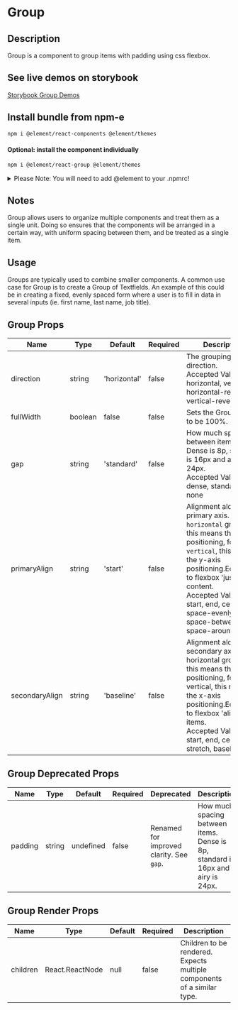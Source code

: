 # Group

## Description

Group is a component to group items with padding using css flexbox.

## See live demos on storybook

[Storybook Group Demos](https://element-react.bayer.com/?path=/story/components-group)

## Install bundle from npm-e

```bash
npm i @element/react-components @element/themes
```

#### Optional: install the component individually

```bash
npm i @element/react-group @element/themes
```

<details>

<summary>
Please Note: You will need to add @element to your .npmrc!
</summary>

Open `~/.npmrc` in an editor and add the following line to enable the `@element`
scope:

```bash

@element:registry=https://npm.platforms.engineering

```

### Troubleshooting

See below if you have never installed a package from Bayer's npm-enterprise or
run into the following error:

```bash

npm ERR! code E401
npm ERR! Unable to authenticate, your authentication token seems to be invalid.
npm ERR! To correct this please trying logging in again with:
npm ERR!     npm login

```

### Setup an access token

See the
[devtools npm-e guide](https://devtools.bayer.com/docs/development/package-management/npm/)
to learn how to create an access token if this is the first time you are using a
npm-e package at Bayer or you do not have a line that starts with the following
in your `~/.npmrc` file:

`//npm.platforms.engineering/:_authToken=`

</details>

## Notes

Group allows users to organize multiple components and treat them as a single unit. Doing so ensures that the components will be arranged in a certain way, with uniform spacing between them, and be treated as a single item.

## Usage

Groups are typically used to combine smaller components. A common use case for Group is to create a Group of Textfields. An example of this could be in creating a fixed, evenly spaced form where a user is to fill in data in several inputs (ie. first name, last name, job title).

## Group Props

| Name           | Type    | Default      | Required | Description                                                                                                                                                                                                                                                                   |
| -------------- | ------- | ------------ | -------- | ----------------------------------------------------------------------------------------------------------------------------------------------------------------------------------------------------------------------------------------------------------------------------- |
| direction      | string  | 'horizontal' | false    | The grouping direction.<br />Accepted Values: horizontal, vertical, horizontal-reverse, vertical-reverse                                                                                                                                                                      |
| fullWidth      | boolean | false        | false    | Sets the Group width to be 100%.                                                                                                                                                                                                                                              |
| gap            | string  | 'standard'   | false    | How much spacing between items. Dense is 8p, standard is 16px and airy is 24px.<br />Accepted Values: dense, standard, airy, none                                                                                                                                             |
| primaryAlign   | string  | 'start'      | false    | Alignment along the primary axis. 'For `horizontal` grouping this means the x-axis positioning, for `vertical`, this means the y-axis positioning.Equivalent to flexbox 'justify-content.<br />Accepted Values: start, end, center, space-evenly, space-between, space-around |
| secondaryAlign | string  | 'baseline'   | false    | Alignment along the secondary axis. For horizontal grouping this means the y-axis positioning, for vertical, this means the x-axis positioning.Equivalent to flexbox 'align-items.<br />Accepted Values: start, end, center, stretch, baseline                                |

## Group Deprecated Props

| Name    | Type   | Default   | Required | Deprecated                               | Description                                                                     |
| ------- | ------ | --------- | -------- | ---------------------------------------- | ------------------------------------------------------------------------------- |
| padding | string | undefined | false    | Renamed for improved clarity. See `gap`. | How much spacing between items. Dense is 8p, standard is 16px and airy is 24px. |

## Group Render Props

| Name     | Type            | Default | Required | Description                                                             |
| -------- | --------------- | ------- | -------- | ----------------------------------------------------------------------- |
| children | React.ReactNode | null    | false    | Children to be rendered. Expects multiple components of a similar type. |
